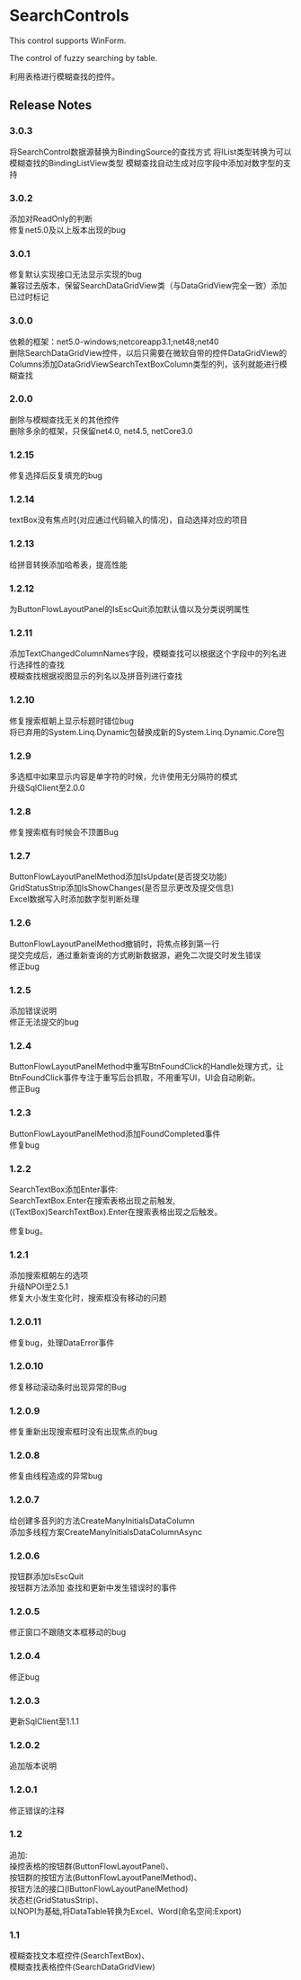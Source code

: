 # SearchControls

This control supports WinForm.

The control of fuzzy searching by table.

利用表格进行模糊查找的控件。

## Release Notes

### 3.0.3

将SearchControl数据源替换为BindingSource的查找方式
将IList类型转换为可以模糊查找的BindingListView类型
模糊查找自动生成对应字段中添加对数字型的支持

### 3.0.2  

添加对ReadOnly的判断  
修复net5.0及以上版本出现的bug  

### 3.0.1  

修复默认实现接口无法显示实现的bug  
兼容过去版本，保留SearchDataGridView类（与DataGridView完全一致）添加已过时标记  

### 3.0.0  

依赖的框架：net5.0-windows;netcoreapp3.1;net48;net40  
删除SearchDataGridView控件，以后只需要在微软自带的控件DataGridView的Columns添加DataGridViewSearchTextBoxColumn类型的列，该列就能进行模糊查找  

### 2.0.0  

删除与模糊查找无关的其他控件  
删除多余的框架，只保留net4.0, net4.5, netCore3.0  

### 1.2.15  

修复选择后反复填充的bug  

### 1.2.14  

textBox没有焦点时(对应通过代码输入的情况)，自动选择对应的项目  

### 1.2.13  

给拼音转换添加哈希表，提高性能  

### 1.2.12  

为ButtonFlowLayoutPanel的IsEscQuit添加默认值以及分类说明属性  

### 1.2.11  

添加TextChangedColumnNames字段，模糊查找可以根据这个字段中的列名进行选择性的查找  
模糊查找根据视图显示的列名以及拼音列进行查找  

### 1.2.10  

修复搜索框朝上显示标题时错位bug  
将已弃用的System.Linq.Dynamic包替换成新的System.Linq.Dynamic.Core包  

### 1.2.9  

多选框中如果显示内容是单字符的时候，允许使用无分隔符的模式  
升级SqlClient至2.0.0  

### 1.2.8  

修复搜索框有时候会不顶置Bug  

### 1.2.7  

ButtonFlowLayoutPanelMethod添加IsUpdate(是否提交功能)  
GridStatusStrip添加IsShowChanges(是否显示更改及提交信息)  
Excel数据写入时添加数字型判断处理  

### 1.2.6  

ButtonFlowLayoutPanelMethod撤销时，将焦点移到第一行  
提交完成后，通过重新查询的方式刷新数据源，避免二次提交时发生错误  
修正bug  

### 1.2.5  

添加错误说明  
修正无法提交的bug  

### 1.2.4

ButtonFlowLayoutPanelMethod中重写BtnFoundClick的Handle处理方式，让BtnFoundClick事件专注于重写后台抓取，不用重写UI，UI会自动刷新。  
修正Bug

### 1.2.3

ButtonFlowLayoutPanelMethod添加FoundCompleted事件  
修复bug

### 1.2.2

SearchTextBox添加Enter事件:  
SearchTextBox.Enter在搜索表格出现之前触发,  
((TextBox)SearchTextBox).Enter在搜索表格出现之后触发。  

修复bug。

### 1.2.1  

添加搜索框朝左的选项  
升级NPOI至2.5.1  
修复大小发生变化时，搜索框没有移动的问题

### 1.2.0.11  

修复bug，处理DataError事件

### 1.2.0.10  

修复移动滚动条时出现异常的Bug

### 1.2.0.9  

修复重新出现搜索框时没有出现焦点的bug

### 1.2.0.8  

修复由线程造成的异常bug

### 1.2.0.7  

给创建多音列的方法CreateManyInitialsDataColumn  
添加多线程方案CreateManyInitialsDataColumnAsync

### 1.2.0.6  

按钮群添加IsEscQuit  
按钮群方法添加 查找和更新中发生错误时的事件

### 1.2.0.5  

修正窗口不跟随文本框移动的bug

### 1.2.0.4  

修正bug

### 1.2.0.3  

更新SqlClient至1.1.1

### 1.2.0.2  

追加版本说明

### 1.2.0.1  

修正错误的注释

### 1.2  

追加:  
操控表格的按钮群(ButtonFlowLayoutPanel)、  
按钮群的按钮方法(ButtonFlowLayoutPanelMethod)、  
按钮方法的接口(IButtonFlowLayoutPanelMethod)  
状态栏(GridStatusStrip)、  
以NOPI为基础,将DataTable转换为Excel、Word(命名空间:Export)

### 1.1  

模糊查找文本框控件(SearchTextBox)、  
模糊查找表格控件(SearchDataGridView)
